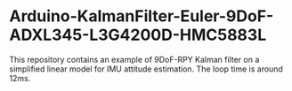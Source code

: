 # Arduino-KalmanFilter-Euler-9DoF-ADXL345-L3G4200D-HMC5883L
This repository contains an example of 9DoF-RPY Kalman filter on a simplified linear model for IMU attitude estimation.
The loop time is around 12ms.
